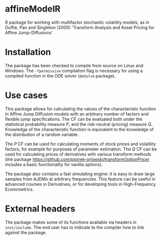 # affineModelR

R package for working with multifactor stochastic volatility models, as in Duffie, Pan and Singleton (2000) 'Transform Analysis and Asset Pricing for Affine Jump-Diffusions'

# Installation

The package has been checked to compile from source on Linux and Windows. The `-fpermissive` compilation flag is necessary for using a compiled function in the ODE solver (`deSolve` package).

# Use cases

This package allows for calculating the values of the characteristic function in Affine Jump Diffusion models with an arbitrary number of factors and flexible jump specifications. The CF can be evaluated both under the statistical probability measure *P*, and the risk-neutral (pricing) measure *Q*. Knowledge of the characteristic function is equivalent to the knowledge of the distribution of a random variable.

The *P* CF can be used for calculating moments of stock prices and volatility factors, for example for purposes of parameter estimation. The *Q* CF can be used for calculating prices of derivatives with various transform methods (the package https://github.com/piotrek-orlowski/transformOptionPricer includes a basic functionality for vanilla options).

The package also contains a fast simulating engine: it is easy to draw large samples from AJDMs at arbitrary frequencies. This feature can be useful in advanced courses in Derivatives, or for developing tools in High-Frequency Econometrics.

# External headers

The package makes some of its functions available via headers in `inst/include`. The end user has to indicate to the compiler how to link against the package.

